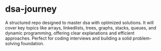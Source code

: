 # dsa-journey
A structured repo designed to master dsa with optimized solutions. It will cover key topics like arrays, linkedlists, trees, graphs, stacks, queues, and dynamic programming, offering clear explanations and efficient approaches. Perfect for coding interviews and building a solid problem-solving foundation. 
